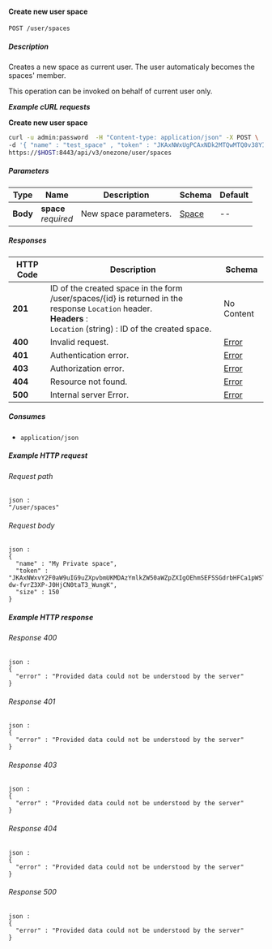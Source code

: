 
<a name="create_user_space"></a>
#### Create new user space
```
POST /user/spaces
```


##### Description
Creates a new space as current user. The user automaticaly becomes
the spaces' member.

This operation can be invoked on behalf of current user only.

***Example cURL requests***

**Create new user space**
```bash
curl -u admin:password  -H "Content-type: application/json" -X POST \
-d '{ "name" : "test_space" , "token" : "JKAxNWxUgPCAxNDk2MTQwMTQ0v38YI0Z2",  "size" : "150" }'
https://$HOST:8443/api/v3/onezone/user/spaces
```


##### Parameters

|Type|Name|Description|Schema|Default|
|---|---|---|---|---|
|**Body**|**space**  <br>*required*|New space parameters.|[Space](../definitions/Space.md#space)|--|


##### Responses

|HTTP Code|Description|Schema|
|---|---|---|
|**201**|ID of the created space in the form /user/spaces/{id} is returned in the response `Location` header.  <br>**Headers** :   <br>`Location` (string) : ID of the created space.|No Content|
|**400**|Invalid request.|[Error](../definitions/Error.md#error)|
|**401**|Authentication error.|[Error](../definitions/Error.md#error)|
|**403**|Authorization error.|[Error](../definitions/Error.md#error)|
|**404**|Resource not found.|[Error](../definitions/Error.md#error)|
|**500**|Internal server Error.|[Error](../definitions/Error.md#error)|


##### Consumes

* `application/json`


##### Example HTTP request

###### Request path
```
json :
"/user/spaces"
```


###### Request body
```
json :
{
  "name" : "My Private space",
  "token" : "JKAxNWxvY2F0aW9uIG9uZXpvbmUKMDAzYmlkZW50aWZpZXIgOEhmSEFSSGdrbHFCa1pWSTRsNk1CVHZTU3Z0OThwcHA2OTQ4czhRN1NPawowMDFhY2lkIHRpbWUgPCAxNDk2MTQwMTQ0CjAwMmZzaWduYXR1cmUg88OIBmav38YI0Z2-dw-fvrZ3XP-J0HjCN0taT3_WungK",
  "size" : 150
}
```


##### Example HTTP response

###### Response 400
```
json :
{
  "error" : "Provided data could not be understood by the server"
}
```


###### Response 401
```
json :
{
  "error" : "Provided data could not be understood by the server"
}
```


###### Response 403
```
json :
{
  "error" : "Provided data could not be understood by the server"
}
```


###### Response 404
```
json :
{
  "error" : "Provided data could not be understood by the server"
}
```


###### Response 500
```
json :
{
  "error" : "Provided data could not be understood by the server"
}
```



